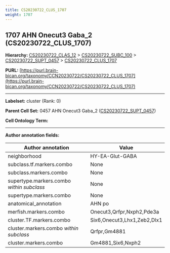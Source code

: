 ```yaml
---
title: CS20230722_CLUS_1707
weight: 1707
---
```

## 1707 AHN Onecut3 Gaba_2 (CS20230722_CLUS_1707)
<b>Hierarchy: </b>
[CS20230722_CLAS_12](../CS20230722_CLAS_12) >
[CS20230722_SUBC_100](../CS20230722_SUBC_100) >
[CS20230722_SUPT_0457](../CS20230722_SUPT_0457) >
[CS20230722_CLUS_1707](../CS20230722_CLUS_1707)

**PURL:** [https://purl.brain-bican.org/taxonomy/CCN20230722/CS20230722_CLUS_1707](https://purl.brain-bican.org/taxonomy/CCN20230722/CS20230722_CLUS_1707)

---


**Labelset:** cluster (Rank: 0)

**Parent Cell Set:** 0457 AHN Onecut3 Gaba_2 ([CS20230722_SUPT_0457](../CS20230722_SUPT_0457))



**Cell Ontology Term:** 

[MARKER GENES.]: #


---

[TRANSFERRED ANNOTATIONS.]: #


[AUTHOR ANNOTATION FIELDS.]: #


**Author annotation fields:**

| Author annotation | Value |
|-------------------|-------|
|neighborhood|HY-EA-Glut-GABA|
|subclass.tf.markers.combo|None|
|subclass.markers.combo|None|
|supertype.markers.combo _within subclass_|None|
|supertype.markers.combo|None|
|anatomical_annotation|AHN po|
|merfish.markers.combo|Onecut3,Qrfpr,Nxph2,Pde3a|
|cluster.TF.markers.combo|Six6,Onecut3,Lhx1,Zeb2,Dlx1|
|cluster.markers.combo _within subclass_|Qrfpr,Gm4881|
|cluster.markers.combo|Gm4881,Six6,Nxph2|
